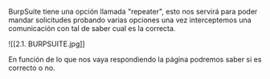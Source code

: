 BurpSuite tiene una opción llamada "repeater", esto nos servirá para poder mandar solicitudes probando varias opciones una vez interceptemos una comunicación con tal de saber cual es la correcta.

![[2.1. BURPSUITE.jpg]]

En función de lo que nos vaya respondiendo la página podremos saber si es correcto o no.